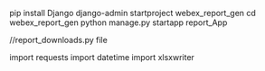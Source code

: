 pip install Django
django-admin startproject webex_report_gen
cd webex_report_gen
python manage.py startapp report_App

//report_downloads.py file

import requests
import datetime
import xlsxwriter

